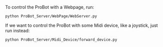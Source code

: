 To control the ProBot with a Webpage, run:

    python ProBot_Server/WebPage/WebServer.py 

If we want to control the ProBot with some Midi device, like a joystick, just run instead:

    python ProBot_Server/Midi_Device/forward_device.py
